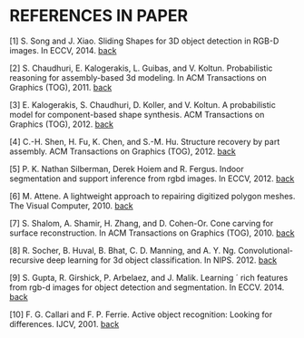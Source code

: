 # REFERENCES IN PAPER

<a name="1" />

[1] S. Song and J. Xiao. Sliding Shapes for 3D object detection in RGB-D images. In ECCV, 2014. [back](https://github.com/aktumar/3D_reconstruction/blob/main/README.md#1)

<a name="2" />

[2] S. Chaudhuri, E. Kalogerakis, L. Guibas, and V. Koltun. Probabilistic reasoning for assembly-based 3d modeling. In ACM Transactions on Graphics (TOG), 2011. [back](https://github.com/aktumar/3D_reconstruction/blob/main/README.md#2)

[3] E. Kalogerakis, S. Chaudhuri, D. Koller, and V. Koltun. A probabilistic model for component-based shape synthesis. ACM Transactions on Graphics (TOG), 2012. [back](https://github.com/aktumar/3D_reconstruction/blob/main/README.md#2)

[4] C.-H. Shen, H. Fu, K. Chen, and S.-M. Hu. Structure recovery by part assembly. ACM Transactions on Graphics (TOG), 2012. [back](https://github.com/aktumar/3D_reconstruction/blob/main/README.md#2)

<a name="3" />

[5] P. K. Nathan Silberman, Derek Hoiem and R. Fergus. Indoor segmentation and support inference from rgbd images. In ECCV, 2012. [back](https://github.com/aktumar/3D_reconstruction/blob/main/README.md#3)

<a name="4"/> 

[6] M. Attene. A lightweight approach to repairing digitized polygon meshes. The Visual Computer, 2010. [back](https://github.com/aktumar/3D_reconstruction/blob/main/README.md#4)

[7] S. Shalom, A. Shamir, H. Zhang, and D. Cohen-Or. Cone carving for surface reconstruction. In ACM Transactions on Graphics (TOG), 2010. [back](https://github.com/aktumar/3D_reconstruction/blob/main/README.md#4)

<a name="5"/> 

[8] R. Socher, B. Huval, B. Bhat, C. D. Manning, and A. Y. Ng. Convolutional-recursive deep learning for 3d object classification. In NIPS. 2012. [back](https://github.com/aktumar/3D_reconstruction/blob/main/README.md#5)

[9] S. Gupta, R. Girshick, P. Arbelaez, and J. Malik. Learning ´ rich features from rgb-d images for object detection and segmentation. In ECCV. 2014. [back](https://github.com/aktumar/3D_reconstruction/blob/main/README.md#5)

<a name="6"/>

[10] F. G. Callari and F. P. Ferrie. Active object recognition: Looking for differences. IJCV, 2001. [back](https://github.com/aktumar/3D_reconstruction/blob/main/README.md#6)